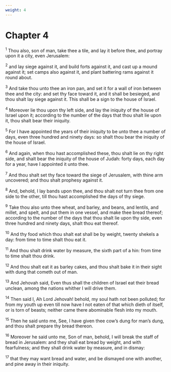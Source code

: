 ```yaml
---
weight: 4
---
```


# Chapter 4

<sup>1</sup> Thou also, son of man, take thee a tile, and lay it before thee, and portray upon it a city, even Jerusalem: 

<sup>2</sup> and lay siege against it, and build forts against it, and cast up a mound against it; set camps also against it, and plant battering rams against it round about. 

<sup>3</sup> And take thou unto thee an iron pan, and set it for a wall of iron between thee and the city: and set thy face toward it, and it shall be besieged, and thou shalt lay siege against it. This shall be a sign to the house of Israel. 

<sup>4</sup> Moreover lie thou upon thy left side, and lay the iniquity of the house of Israel upon it; according to the number of the days that thou shalt lie upon it, thou shalt bear their iniquity. 

<sup>5</sup> For I have appointed the years of their iniquity to be unto thee a number of days, even three hundred and ninety days: so shalt thou bear the iniquity of the house of Israel. 

<sup>6</sup> And again, when thou hast accomplished these, thou shalt lie on thy right side, and shalt bear the iniquity of the house of Judah: forty days, each day for a year, have I appointed it unto thee. 

<sup>7</sup> And thou shalt set thy face toward the siege of Jerusalem, with thine arm uncovered; and thou shalt prophesy against it. 

<sup>8</sup> And, behold, I lay bands upon thee, and thou shalt not turn thee from one side to the other, till thou hast accomplished the days of thy siege. 

<sup>9</sup> Take thou also unto thee wheat, and barley, and beans, and lentils, and millet, and spelt, and put them in one vessel, and make thee bread thereof; according to the number of the days that thou shalt lie upon thy side, even three hundred and ninety days, shalt thou eat thereof. 

<sup>10</sup> And thy food which thou shalt eat shall be by weight, twenty shekels a day: from time to time shalt thou eat it. 

<sup>11</sup> And thou shalt drink water by measure, the sixth part of a hin: from time to time shalt thou drink. 

<sup>12</sup> And thou shalt eat it as barley cakes, and thou shalt bake it in their sight with dung that cometh out of man. 

<sup>13</sup> And Jehovah said, Even thus shall the children of Israel eat their bread unclean, among the nations whither I will drive them. 

<sup>14</sup> Then said I, Ah Lord Jehovah! behold, my soul hath not been polluted; for from my youth up even till now have I not eaten of that which dieth of itself, or is torn of beasts; neither came there abominable flesh into my mouth. 

<sup>15</sup> Then he said unto me, See, I have given thee cow’s dung for man’s dung, and thou shalt prepare thy bread thereon. 

<sup>16</sup> Moreover he said unto me, Son of man, behold, I will break the staff of bread in Jerusalem: and they shall eat bread by weight, and with fearfulness; and they shall drink water by measure, and in dismay: 

<sup>17</sup> that they may want bread and water, and be dismayed one with another, and pine away in their iniquity. 


